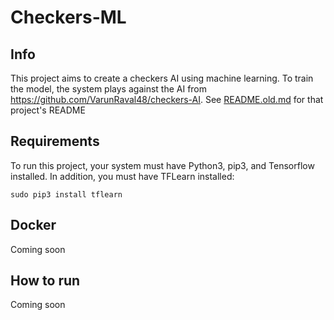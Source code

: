 # Checkers-ML

## Info
This project aims to create a checkers AI using machine learning. To train the model, the system plays against the AI from https://github.com/VarunRaval48/checkers-AI. See [README.old.md](README.old.md) for that project's README

## Requirements
To run this project, your system must have Python3, pip3, and Tensorflow installed. In addition, you must have TFLearn installed:

`sudo pip3 install tflearn`

## Docker
Coming soon

## How to run
Coming soon
